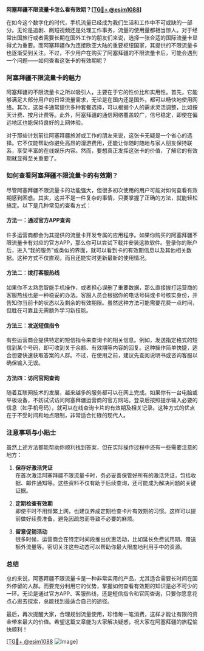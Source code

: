 **阿塞拜疆不限流量卡怎么看有效期？[[TG💪+ @esim1088](https://t.me/s/esim1088)]**

在如今这个数字化的时代，手机流量已经成为我们生活和工作中不可或缺的一部分。无论是追剧、刷短视频还是处理工作事务，流量的使用量都相当惊人。对于经常出国旅行或者需要长期在国外工作的朋友们来说，选择一张合适的国际流量卡显得尤为重要。而阿塞拜疆作为连接欧亚大陆的重要枢纽国家，其提供的不限流量卡也逐渐受到关注。不过，不少用户在购买了阿塞拜疆的不限流量卡后，可能会遇到一个问题——如何查看这张卡的有效期呢？

### 阿塞拜疆不限流量卡的魅力

阿塞拜疆的不限流量卡之所以吸引人，主要在于它的性价比和实用性。首先，它能够满足大部分用户的日常流量需求，无论是在国内还是国外，都可以畅快地使用网络。其次，这类卡通常提供多种套餐选择，可以根据个人的需求灵活调整，比如按天计费、按月计费等。此外，阿塞拜疆的通信网络覆盖较广，信号稳定，即使在偏远地区也能保持良好的上网体验。

对于那些计划前往阿塞拜疆旅游或工作的朋友来说，这张卡无疑是一个省心的选择。它不仅能帮助你避免高昂的漫游费用，还能让你随时随地与家人朋友保持联系，享受丰富的在线娱乐内容。然而，要想真正发挥这张卡的价值，了解它的有效期就显得至关重要了。

### 如何查看阿塞拜疆不限流量卡的有效期？

尽管阿塞拜疆不限流量卡的功能强大，但很多初次使用的用户可能对如何查看有效期感到困惑。其实，这并不是一件复杂的事情，只要掌握了正确的方法，就能轻松搞定。以下是几种常见的查看方式：

#### 方法一：通过官方APP查询

许多运营商都会为其提供的流量卡开发专属的应用程序。如果你购买的阿塞拜疆不限流量卡有对应的官方APP，那么你可以尝试下载并安装这款软件。登录你的账户后，进入“我的服务”或类似的界面，就可以看到卡的有效期信息以及其他相关数据。这种方式不仅直观，而且还能实时更新最新的使用情况。

#### 方法二：拨打客服热线

如果你不太熟悉智能手机操作，或者担心误删了重要数据，那么直接拨打运营商的客服热线也是一种稳妥的办法。客服人员会根据你的电话号码或卡号核实身份，并告知你当前卡的状态以及剩余的有效期限。虽然这种方法可能需要花费一点时间，但胜在可靠且无需额外学习新技能。

#### 方法三：发送短信指令

有些运营商会提供特定的短信指令来查询卡的相关信息。例如，发送指定格式的短信到某个号码，即可收到关于余额、有效期等内容的回复。这种操作简单快捷，适合想要快速获取答案的人群。不过，在使用之前，建议先查阅说明书或咨询客服以确保输入无误。

#### 方法四：访问官网查询

随着互联网技术的发展，越来越多的服务都可以在网上完成。如果你有一台电脑或平板设备，不妨试试访问阿塞拜疆运营商的官方网站。登录后按照提示输入必要的信息（如手机号码），就可以在线查询卡片的有效期及相关记录。这种方式的优点在于不受时间和地点限制，非常适合忙碌的现代人。

### 注意事项与小贴士

虽然上述方法都能帮助你顺利找到答案，但在实际操作过程中还有一些需要注意的地方：

1. **保存好激活凭证**  
   在首次激活阿塞拜疆不限流量卡时，务必妥善保管好所有的激活凭证，包括收据、邮件通知等。这些资料不仅有助于后续查询，还可能成为解决问题的关键证据。

2. **定期检查有效期**  
   即使平时不用频繁上网，也建议养成定期检查卡片有效期的习惯。这样可以提前做好续费准备，避免因疏忽而导致不必要的麻烦。

3. **留意促销活动**  
   很多时候，运营商会在特定时间段推出优惠活动，比如延长免费试用期、赠送额外流量等。密切关注这些动态可以帮助你最大限度地利用手中的资源。

### 总结

总的来说，阿塞拜疆不限流量卡是一种非常实用的产品，尤其适合需要长时间在国外停留的人群。而要充分利用它的优势，掌握如何查看有效期的知识是必不可少的一环。无论是通过官方APP、客服热线，还是短信指令和官网查询，只要你愿意花点心思去探索，总能找到最适合自己的途径。

最后，再次提醒大家，合理规划流量使用，珍惜每一笔消费，这样才能让有限的资金带来最大的价值。希望这篇文章能为大家解决疑惑，祝大家在阿塞拜疆的旅程愉快顺利！

[[TG💪+ @esim1088](https://t.me/s/esim1088) ![Image](https://i.postimg.cc/4NQfJmqS/Snipaste-2025-05-13-00-14-12.png)]